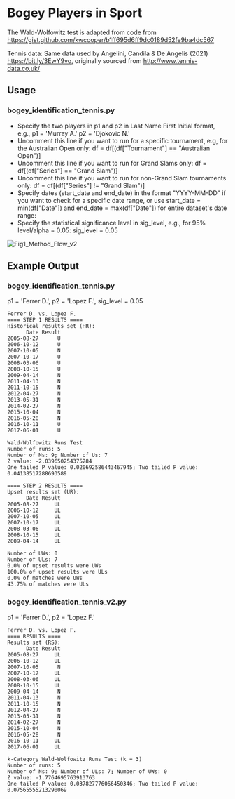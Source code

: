 # Bogey Players in Sport

The Wald-Wolfowitz test is adapted from code from https://gist.github.com/kwcooper/b1ff695d6ff9dc0189d52fe9ba4dc567

Tennis data: Same data used by Angelini, Candila & De Angelis (2021) https://bit.ly/3EwY9vo, originally sourced from
http://www.tennis-data.co.uk/

## Usage
### bogey_identification_tennis.py
- Specify the two players in p1 and p2 in Last Name First Initial format, e.g., p1 = 'Murray A.' p2 = 'Djokovic N.'
- Uncomment this line if you want to run for a specific tournament, e.g, for the Australian Open only:
df = df[(df["Tournament"] == "Australian Open")]
- Uncomment this line if you want to run for Grand Slams only:
df = df[(df["Series"] == "Grand Slam")]
- Uncomment this line if you want to run for non-Grand Slam tournaments only:
df = df[(df["Series"] != "Grand Slam")]
- Specify dates (start_date and end_date) in the format "YYYY-MM-DD" if you want to check for a specific date range, or use start_date = min(df["Date"]) and end_date = max(df["Date"]) for entire dataset's date range:
- Specify the statistical significance level in sig_level, e.g., for 95% level/alpha = 0.05:
sig_level = 0.05

![Fig1_Method_Flow_v2](https://user-images.githubusercontent.com/29388472/177063908-f673b1e8-7d37-4c6b-9e80-c3267eb5b5e0.jpg)

## Example Output
### bogey_identification_tennis.py
p1 = 'Ferrer D.', 
p2 = 'Lopez F.', 
sig_level = 0.05
```
Ferrer D. vs. Lopez F.
==== STEP 1 RESULTS ====
Historical results set (HR):
      Date Result
2005-08-27      U
2006-10-12      U
2007-10-05      N
2007-10-17      U
2008-03-06      U
2008-10-15      U
2009-04-14      N
2011-04-13      N
2011-10-15      N
2012-04-27      N
2013-05-31      N
2014-02-27      N
2015-10-04      N
2016-05-28      N
2016-10-11      U
2017-06-01      U

Wald-Wolfowitz Runs Test
Number of runs: 5
Number of Ns: 9; Number of Us: 7 
Z value: -2.039650254375284
One tailed P value: 0.020692586443467945; Two tailed P value: 0.04138517288693589 

==== STEP 2 RESULTS ====
Upset results set (UR):
      Date Result
2005-08-27     UL
2006-10-12     UL
2007-10-05     UL
2007-10-17     UL
2008-03-06     UL
2008-10-15     UL
2009-04-14     UL

Number of UWs: 0
Number of ULs: 7
0.0% of upset results were UWs
100.0% of upset results were ULs
0.0% of matches were UWs
43.75% of matches were ULs
```

### bogey_identification_tennis_v2.py
p1 = 'Ferrer D.', 
p2 = 'Lopez F.'
```
Ferrer D. vs. Lopez F.
==== RESULTS ====
Results set (RS):
      Date Result
2005-08-27     UL
2006-10-12     UL
2007-10-05      N
2007-10-17     UL
2008-03-06     UL
2008-10-15     UL
2009-04-14      N
2011-04-13      N
2011-10-15      N
2012-04-27      N
2013-05-31      N
2014-02-27      N
2015-10-04      N
2016-05-28      N
2016-10-11     UL
2017-06-01     UL

k-Category Wald-Wolfowitz Runs Test (k = 3)
Number of runs: 5
Number of Ns: 9; Number of ULs: 7; Number of UWs: 0 
Z value: -1.7764695763913763
One tailed P value: 0.037827776066450346; Two tailed P value: 0.07565555213290069 
```
